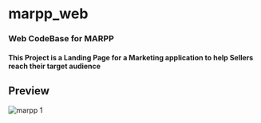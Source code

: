# marpp_web

### Web CodeBase for MARPP

#### This Project is a Landing Page for a Marketing application to help Sellers reach their target audience

## Preview
![marpp 1](https://user-images.githubusercontent.com/61213263/164949155-28ae8dbf-3e92-4f7a-9a4b-00341e1e6d26.png)
